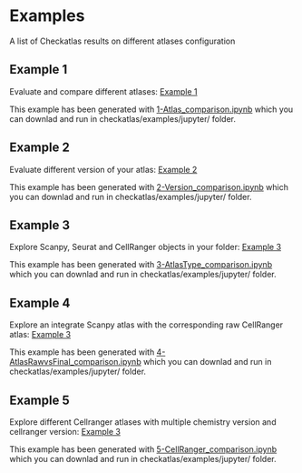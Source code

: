 # Examples

A list of Checkatlas results on different atlases configuration
## Example 1

Evaluate and compare different atlases:
[Example 1](CheckAtlas_example_1/Checkatlas_MultiQC.html)

This example has been generated with [1-Atlas_comparison.ipynb](jupyter/1-Atlas_comparison.ipynb) which you can downlad and run in checkatlas/examples/jupyter/ folder.

## Example 2

Evaluate different version of your atlas:
[Example 2](CheckAtlas_example_2/Checkatlas_MultiQC.html)

This example has been generated with [2-Version_comparison.ipynb](jupyter/2-Version_comparison.ipynb) which you can downlad and run in checkatlas/examples/jupyter/ folder.

## Example 3

Explore Scanpy, Seurat and CellRanger objects in your folder:
[Example 3](CheckAtlas_example_3/Checkatlas_MultiQC.html)

This example has been generated with [3-AtlasType_comparison.ipynb](jupyter/3-AtlasType_comparison.ipynb) which you can downlad and run in checkatlas/examples/jupyter/ folder.

## Example 4

Explore an integrate Scanpy atlas with the corresponding raw CellRanger atlas:
[Example 3](CheckAtlas_example_4/Checkatlas_MultiQC.html)

This example has been generated with [4-AtlasRawvsFinal_comparison.ipynb](jupyter/4-AtlasRawvsFinal_comparison.ipynb) which you can downlad and run in checkatlas/examples/jupyter/ folder.

## Example 5

Explore different Cellranger atlases with multiple chemistry version and cellranger version:
[Example 3](CheckAtlas_example_5/Checkatlas_MultiQC.html)

This example has been generated with [5-CellRanger_comparison.ipynb](jupyter/5-CellRanger_comparison.ipynb) which you can downlad and run in checkatlas/examples/jupyter/ folder.
